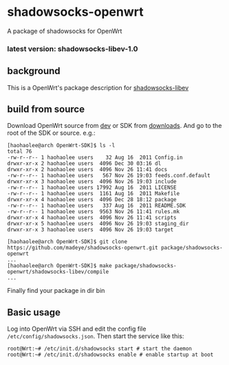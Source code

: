 shadowsocks-openwrt
===================

A package of shadowsocks for OpenWrt

### latest version: shadowsocks-libev-1.0

## background
This is a OpenWrt's package description for [shadowsocks-libev](https://github.com/madeye/shadowsocks-libev)

## build from source
Download OpenWrt source from [dev][] or SDK from [downloads][]. And go to the root of the SDK or source. e.g.:

    [haohaolee@arch OpenWrt-SDK]$ ls -l
    total 76
    -rw-r--r-- 1 haohaolee users    32 Aug 16  2011 Config.in
    drwxr-xr-x 2 haohaolee users  4096 Dec 30 03:16 dl
    drwxr-xr-x 2 haohaolee users  4096 Nov 26 11:41 docs
    -rw-r--r-- 1 haohaolee users   567 Nov 26 19:03 feeds.conf.default
    drwxr-xr-x 3 haohaolee users  4096 Nov 26 19:03 include
    -rw-r--r-- 1 haohaolee users 17992 Aug 16  2011 LICENSE
    -rw-r--r-- 1 haohaolee users  1161 Aug 16  2011 Makefile
    drwxr-xr-x 4 haohaolee users  4096 Dec 28 18:12 package
    -rw-r--r-- 1 haohaolee users   337 Aug 16  2011 README.SDK
    -rw-r--r-- 1 haohaolee users  9563 Nov 26 11:41 rules.mk
    drwxr-xr-x 4 haohaolee users  4096 Nov 26 11:41 scripts
    drwxr-xr-x 5 haohaolee users  4096 Nov 26 19:03 staging_dir
    drwxr-xr-x 3 haohaolee users  4096 Nov 26 19:03 target
    
    [haohaolee@arch OpenWrt-SDK]$ git clone https://github.com/madeye/shadowsocks-openwrt.git package/shadowsocks-openwrt
    ...
    [haohaolee@arch OpenWrt-SDK]$ make package/shadowsocks-openwrt/shadowsocks-libev/compile
    ...
    
Finally find your package in dir bin

## Basic usage

Log into OpenWrt via SSH and edit the config file `/etc/config/shadowsocks.json`. Then start the service like this:

    root@Wrt:~# /etc/init.d/shadowsocks start # start the daemon
    root@Wrt:~# /etc/init.d/shadowsocks enable # enable startup at boot

[dev]: https://dev.openwrt.org
[downloads]: http://downloads.openwrt.org/
